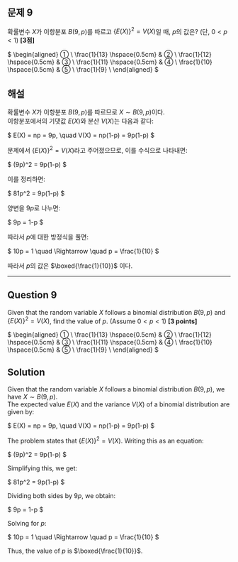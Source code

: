 ## 문제 9 
확률변수 $X$가 이항분포 $B(9, p)$를 따르고 $\{E(X)\}^2 = V(X)$일 때, $p$의 값은? (단, $0 < p < 1$) **[3점]**

$
\begin{aligned}
① \ \frac{1}{13} \hspace{0.5cm} & ② \ \frac{1}{12} \hspace{0.5cm} & ③ \ \frac{1}{11} \hspace{0.5cm} & ④ \ \frac{1}{10} \hspace{0.5cm} & ⑤ \ \frac{1}{9} \\
\end{aligned}
$

## 해설

확률변수 $X$가 이항분포 $B(9, p)$를 따르므로 $X \sim B(9, p)$이다.  
이항분포에서의 기댓값 $E(X)$와 분산 $V(X)$는 다음과 같다:

$
E(X) = np = 9p, \quad V(X) = np(1-p) = 9p(1-p)
$

문제에서 $\{E(X)\}^2 = V(X)$라고 주어졌으므로, 이를 수식으로 나타내면:

$
(9p)^2 = 9p(1-p)
$

이를 정리하면:

$
81p^2 = 9p(1-p)
$

양변을 $9p$로 나누면:

$
9p = 1-p
$

따라서 $p$에 대한 방정식을 풀면:

$
10p = 1 \quad \Rightarrow \quad p = \frac{1}{10}
$

따라서 $p$의 값은 $\boxed{\frac{1}{10}}$ 이다.

---

## Question 9 
Given that the random variable $X$ follows a binomial distribution $B(9, p)$ and $\{E(X)\}^2 = V(X)$, find the value of $p$. (Assume $0 < p < 1$) **[3 points]**

$
\begin{aligned}
① \ \frac{1}{13} \hspace{0.5cm} & ② \ \frac{1}{12} \hspace{0.5cm} & ③ \ \frac{1}{11} \hspace{0.5cm} & ④ \ \frac{1}{10} \hspace{0.5cm} & ⑤ \ \frac{1}{9} \\
\end{aligned}
$

## Solution

Given that the random variable $X$ follows a binomial distribution $B(9, p)$, we have $X \sim B(9, p)$.  
The expected value $E(X)$ and the variance $V(X)$ of a binomial distribution are given by:

$
E(X) = np = 9p, \quad V(X) = np(1-p) = 9p(1-p)
$

The problem states that $\{E(X)\}^2 = V(X)$. Writing this as an equation:

$
(9p)^2 = 9p(1-p)
$

Simplifying this, we get:

$
81p^2 = 9p(1-p)
$

Dividing both sides by $9p$, we obtain:

$
9p = 1-p
$

Solving for $p$:

$
10p = 1 \quad \Rightarrow \quad p = \frac{1}{10}
$

Thus, the value of $p$ is $\boxed{\frac{1}{10}}$.